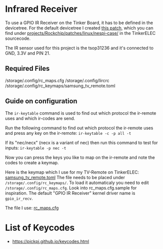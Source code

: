 # Infrared Receiver

To use a GPIO IR Receiver on the Tinker Board, it has to be defined in the devicetree.
For the default devicetree I created [this patch](dts-rk3288-tinker-ir-receiver.patch), which you can find under [projects/Rockchip/patches/linux/nespi-case/](https://github.com/s7a7ic/TinkerELEC/blob/master/projects/Rockchip/patches/linux/nespi-case/) in the TinkerELEC sourcecode.

The IR sensor used for this project is the tsop31236 and it's connected to GND, 3.3V and PIN 21.

## Required Files

/storage/.config/rc_maps.cfg
/storage/.config/lircrc
/storage/.config/rc_keymaps/samsung_tv_remote.toml

## Guide on configuration

The `ir-keytable` command is used to find out which protocol the ir-remote uses and which ir-codes are send.

Run the following command to find out which protocol the ir-remote uses and press any key on the ir-remote:
`ir-keytable -c -p all -t`

If its "nec/necx" (necx is a variant of nec) then run this command to test for inputs:
`ir-keytable -p nec -t`

Now you can press the keys you like to map on the ir-remote and note the codes to create a keymap.

Here is the keymap which I use for my TV-Remote on TinkerELEC: [samsung_tv_remote.toml](samsung_tv_remote.toml)
The file needs to be placed under `/storage/.config/rc_keymaps/`.
To load it automaticaly you need to edit `/storage/.config/rc_maps.cfg`. Look into rc_maps.cfg.sample for inspiration.
The default "GPIO IR Receiver" kernel driver name is `gpio_ir_recv`.

The file I use: [rc_maps.cfg](rc_maps.cfg)

# List of Keycodes

- https://pickpj.github.io/keycodes.html
